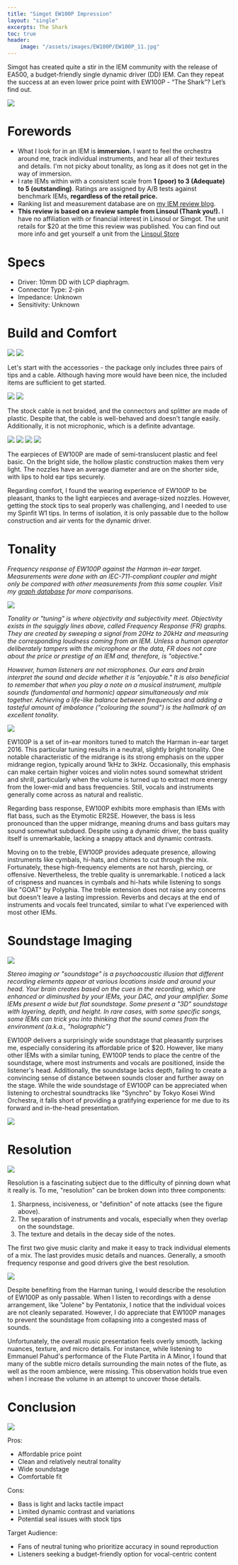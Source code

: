 ```yaml
---
title: "Simgot EW100P Impression"
layout: "single"
excerpts: The Shark
toc: true
header:
    image: "/assets/images/EW100P/EW100P_11.jpg"
---
```


Simgot has created quite a stir in the IEM community with the release of EA500, a budget-friendly single dynamic driver (DD) IEM. Can they repeat the success at an even lower price point with EW100P - “The Shark”? Let’s find out.

![](/assets/images/EW100P/EW100P_1.jpg)

Forewords
===

- What I look for in an IEM is **immersion.** I want to feel the orchestra around me, track individual instruments, and hear all of their textures and details. I'm not picky about tonality, as long as it does not get in the way of immersion.
- I rate IEMs within with a consistent scale from **1 (poor) to 3 (Adequate) to 5 (outstanding)**. Ratings are assigned by A/B tests against benchmark IEMs, **regardless of the retail price.** 
- Ranking list and measurement database are on [my IEM review blog](https://iegems.nk-tran.com/).
- **This review is based on a review sample from Linsoul (Thank you!).** I have no affiliation with or financial interest in Linsoul or Simgot. The unit retails for $20 at the time this review was published. You can find out more info and get yourself a unit from the [Linsoul Store](https://www.linsoul.com/products/simgot-ew100p)

Specs
===

- Driver: 10mm DD with LCP diaphragm.
- Connector Type: 2-pin
- Impedance: Unknown
- Sensitivity: Unknown

Build and Comfort
===

![](/assets/images/EW100P/EW100P_2.jpg)
![](/assets/images/EW100P/EW100P_3.jpg)

Let's start with the accessories - the package only includes three pairs of tips and a cable. Although having more would have been nice, the included items are sufficient to get started.

![](/assets/images/EW100P/EW100P_9.jpg)
![](/assets/images/EW100P/EW100P_8.jpg)

The stock cable is not braided, and the connectors and splitter are made of plastic. Despite that, the cable is well-behaved and doesn't tangle easily. Additionally, it is not microphonic, which is a definite advantage.

![](/assets/images/EW100P/EW100P_4.jpg)
![](/assets/images/EW100P/EW100P_5.jpg)
![](/assets/images/EW100P/EW100P_6.jpg)
![](/assets/images/EW100P/EW100P_7.jpg)

The earpieces of EW100P are made of semi-translucent plastic and feel basic. On the bright side, the hollow plastic construction makes them very light. The nozzles have an average diameter and are on the shorter side, with lips to hold ear tips securely.

Regarding comfort, I found the wearing experience of EW100P to be pleasant, thanks to the light earpieces and average-sized nozzles. However, getting the stock tips to seal properly was challenging, and I needed to use my Spinfit W1 tips. In terms of isolation, it is only passable due to the hollow construction and air vents for the dynamic driver.

Tonality
===

*Frequency response of EW100P against the Harman in-ear target. Measurements were done with an IEC-711-compliant coupler and might only be compared with other measurements from this same coupler. Visit my [graph database](https://nk-tran.com/iegems-graphtool/) for more comparisons.*

![](/assets/images/EW100P/EW100P_graph.png)

*Tonality or "tuning" is where objectivity and subjectivity meet. Objectivity exists in the squiggly lines above, called Frequency Response (FR) graphs. They are created by sweeping a signal from 20Hz to 20kHz and measuring the corresponding loudness coming from an IEM. Unless a human operator deliberately tampers with the microphone or the data, FR does not care about the price or prestige of an IEM and, therefore, is "objective."* 

*However, human listeners are not microphones. Our ears and brain interpret the sound and decide whether it is "enjoyable." It is also beneficial to remember that when you play a note on a musical instrument, multiple sounds (fundamental and harmonic) appear simultaneously and mix together. Achieving a life-like balance between frequencies and adding a tasteful amount of imbalance ("colouring the sound") is the hallmark of an excellent tonality.* 

![](/assets/images/EW100P/EW100P_10.jpg)

EW100P is a set of in-ear monitors tuned to match the Harman in-ear target 2016. This particular tuning results in a neutral, slightly bright tonality. One notable characteristic of the midrange is its strong emphasis on the upper midrange region, typically around 1kHz to 3kHz. Occasionally, this emphasis can make certain higher voices and violin notes sound somewhat strident and shrill, particularly when the volume is turned up to extract more energy from the lower-mid and bass frequencies. Still, vocals and instruments generally come across as natural and realistic.

Regarding bass response, EW100P exhibits more emphasis than IEMs with flat bass, such as the Etymotic ER2SE. However, the bass is less pronounced than the upper midrange, meaning drums and bass guitars may sound somewhat subdued. Despite using a dynamic driver, the bass quality itself is unremarkable, lacking a snappy attack and dynamic contrasts.

Moving on to the treble, EW100P provides adequate presence, allowing instruments like cymbals, hi-hats, and chimes to cut through the mix. Fortunately, these high-frequency elements are not harsh, piercing, or offensive. Nevertheless, the treble quality is unremarkable. I noticed a lack of crispness and nuances in cymbals and hi-hats while listening to songs like "GOAT" by Polyphia. The treble extension does not raise any concerns but doesn't leave a lasting impression. Reverbs and decays at the end of instruments and vocals feel truncated, similar to what I've experienced with most other IEMs.

Soundstage Imaging
===

![](/assets/images/soundstage.png)

*Stereo imaging or "soundstage" is a psychoacoustic illusion that different recording elements appear at various locations inside and around your head. Your brain creates based on the cues in the recording, which are enhanced or diminushed by your IEMs, your DAC, and your amplifier. Some IEMs present a wide but flat soundstage. Some present a "3D" soundstage with layering, depth, and height. In rare cases, with some specific songs, some IEMs can trick you into thinking that the sound comes from the environment (a.k.a., "holographic")*

EW100P delivers a surprisingly wide soundstage that pleasantly surprises me, especially considering its affordable price of $20. However, like many other IEMs with a similar tuning, EW100P tends to place the centre of the soundstage, where most instruments and vocals are positioned, inside the listener's head. Additionally, the soundstage lacks depth, failing to create a convincing sense of distance between sounds closer and further away on the stage. While the wide soundstage of EW100P can be appreciated when listening to orchestral soundtracks like "Synchro" by Tokyo Kosei Wind Orchestra, it falls short of providing a gratifying experience for me due to its forward and in-the-head presentation.

![](/assets/images/EW100P/EW100P_13.jpg)

Resolution
===

![](/assets/images/resolution.jpg)

Resolution is a fascinating subject due to the difficulty of pinning down what it really is. To me, "resolution" can be broken down into three components:

1.  Sharpness, incisiveness, or "definition" of note attacks (see the figure above).
2.  The separation of instruments and vocals, especially when they overlap on the soundstage.
3.  The texture and details in the decay side of the notes.

The first two give music clarity and make it easy to track individual elements of a mix. The last provides music details and nuances. Generally, a smooth frequency response and good drivers give the best resolution.

![](/assets/images/EW100P/EW100P_12.jpg)

Despite benefiting from the Harman tuning, I would describe the resolution of EW100P as only passable. When I listen to recordings with a dense arrangement, like "Jolene" by Pentatonix, I notice that the individual voices are not cleanly separated. However, I do appreciate that EW100P manages to prevent the soundstage from collapsing into a congested mass of sounds.

Unfortunately, the overall music presentation feels overly smooth, lacking nuances, texture, and micro details. For instance, while listening to Emmanuel Pahud's performance of the Flute Partita in A Minor, I found that many of the subtle micro details surrounding the main notes of the flute, as well as the room ambience, were missing. This observation holds true even when I increase the volume in an attempt to uncover those details.

Conclusion
===

![](/assets/images/EW100P/EW100P_11.jpg)

Pros:
- Affordable price point
- Clean and relatively neutral tonality
- Wide soundstage
- Comfortable fit

Cons:
- Bass is light and lacks tactile impact
- Limited dynamic contrast and variations
- Potential seal issues with stock tips

Target Audience:
- Fans of neutral tuning who prioritize accuracy in sound reproduction
- Listeners seeking a budget-friendly option for vocal-centric content